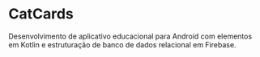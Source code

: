 # CatCards
Desenvolvimento de aplicativo educacional para Android com elementos em Kotlin e estruturação de banco de dados relacional em Firebase.
